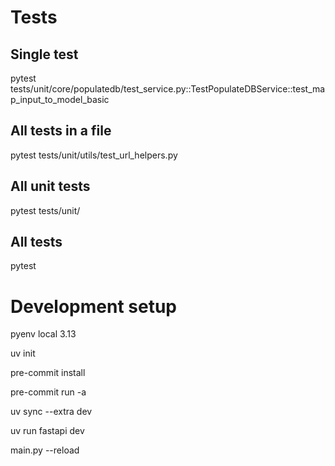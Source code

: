 
# Tests
## Single test
pytest tests/unit/core/populatedb/test_service.py::TestPopulateDBService::test_map_input_to_model_basic

## All tests in a file
  pytest tests/unit/utils/test_url_helpers.py

## All unit tests
  pytest tests/unit/

## All tests
  pytest


# Development setup

pyenv local 3.13

uv init

pre-commit install

pre-commit run -a

uv sync --extra dev

uv run fastapi dev

main.py --reload
